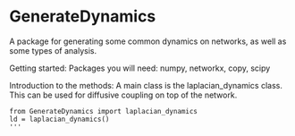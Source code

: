 # GenerateDynamics
A package for generating some common dynamics on networks, as well as some types of analysis.

Getting started: Packages you will need: numpy, networkx, copy, scipy

Introduction to the methods:
A main class is the laplacian_dynamics class. This can be used for diffusive coupling on top of the network.

```
from GenerateDynamics import laplacian_dynamics
ld = laplacian_dynamics()
'''

